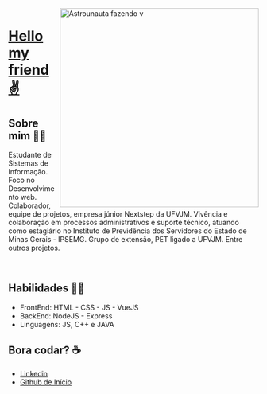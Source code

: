 

<!--
**itals53fs/itals53fs** is a ✨ _special_ ✨ repository because its `README.md` (this file) appears on your GitHub profile.

Here are some ideas to get you started:

- 🔭 I’m currently working on ...
- 🌱 I’m currently learning ...
- 👯 I’m looking to collaborate on ...
- 🤔 I’m looking for help with ...
- 💬 Ask me about ...
- 📫 How to reach me: ...
- 😄 Pronouns: ...
- ⚡ Fun fact: ...
-->

<img src="https://i.imgur.com/i55ktTL.png" min-width="400px" max-width="400px" width="400px" align="right" alt="Astrounauta fazendo v">

# <a href="https://www.instagram.com/ulisses.brandao">Hello my friend ✌️</a>
 ## Sobre mim 🙋‍♂️
Estudante de Sistemas de 	Informação. Foco no Desenvolvimento web. Colaborador, equipe de projetos, empresa júnior Nextstep da UFVJM. Vivência e colaboração em processos administrativos e suporte técnico, atuando como estagiário no Instituto de Previdência dos Servidores do Estado de Minas Gerais - IPSEMG. Grupo de extensão, PET ligado a UFVJM. Entre outros projetos.

<br>

## Habilidades 👨‍💻
- FrontEnd: HTML - CSS - JS - VueJS
- BackEnd: NodeJS - Express
- Linguagens:  JS, C++ e JAVA



##  Bora codar?  ☕
- <a href="https://www.linkedin.com/in/tales-felix-7b3b1a1a5" target="_blank">Linkedin</a>
- <a href="https://github.com/itals53fs" target="_blank"> Github de Início</a>
</div>

<!-- modelo inspirado na giovannamoeller -->
